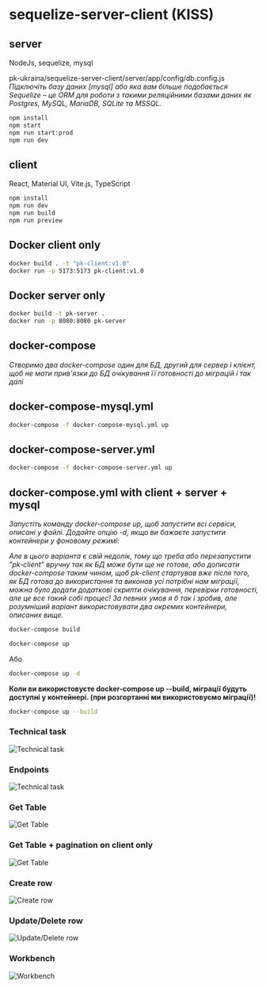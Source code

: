 # sequelize-server-client (KISS)

## server

NodeJs, sequelize, mysql

pk-ukraina/sequelize-server-client/server/app/config/db.config.js
*Підключіть базу даних [mysql] або яка вам більше подобається*
*Sequelize – це ORM для роботи з такими реляційними базами даних як Postgres, MySQL, MariaDB, SQLite та MSSQL.*

```bash
npm install
npm start
npm run start:prod
npm run dev
```

## client

React, Material UI, Vite.js, TypeScript

```bash
npm install
npm run dev
npm run build
npm run preview
```

## Docker client only

```bash
docker build . -t "pk-client:v1.0"  
docker run -p 5173:5173 pk-client:v1.0
```

## Docker server only

```bash
docker build -t pk-server .
docker run -p 8080:8080 pk-server
```

## docker-compose
*Cтворимо два docker-compose один для БД, другий для сервер і клієнт, щоб не мати прив'язки до БД очікування її готовності до міграцій і так далі*

## docker-compose-mysql.yml

```bash
docker-compose -f docker-compose-mysql.yml up
```

## docker-compose-server.yml

```bash
docker-compose -f docker-compose-server.yml up
```

## docker-compose.yml with client + server + mysql

*Запустіть команду docker-compose up, щоб запустити всі сервіси, описані у файлі. Додайте опцію -d, якщо ви бажаєте запустити контейнери у фоновому режимі:*

*Але в цього варіанта є свій недолік, тому що треба або перезапустити "pk-client" вручну так як БД може бути ще не готове, або дописати docker-compose таким чином, щоб pk-client стартував вже після того, як БД готова до використання та виконав усі потрібні нам міграції, можна було додати додаткові скрипти очікування, перевірки готовності, але це все такий собі процес! За певних умов я б так і зробив, але розумніший варіант використовувати два окремих контейнери, описаних вище.*

```bash
docker-compose build
```

```bash
docker-compose up
```

Або

```bash
docker-compose up -d
```

**Коли ви використовуєте docker-compose up --build, міграції будуть доступні у контейнері. (при розгортанні ми використовуємо міграції)!**

```bash
docker-compose up --build
```

### Technical task

![Technical task](https://github.com/maxmax/pk-ukraina/raw/main/sequelize-server-client/docs/tz.png)

### Endpoints

![Technical task](https://github.com/maxmax/pk-ukraina/raw/main/sequelize-server-client/docs/postman.png)



### Get Table

![Get Table](https://github.com/maxmax/pk-ukraina/raw/main/sequelize-server-client/docs/get.png)

### Get Table + pagination on client only

![Get Table](https://github.com/maxmax/pk-ukraina/raw/main/sequelize-server-client/docs/get-pagination.png)

### Create row

![Create row](https://github.com/maxmax/pk-ukraina/raw/main/sequelize-server-client/docs/create.png)

### Update/Delete row

![Update/Delete row](https://github.com/maxmax/pk-ukraina/raw/main/sequelize-server-client/docs/update-delete.png)

### Workbench

![Workbench](https://github.com/maxmax/pk-ukraina/raw/main/sequelize-server-client/docs/workbench.png)
